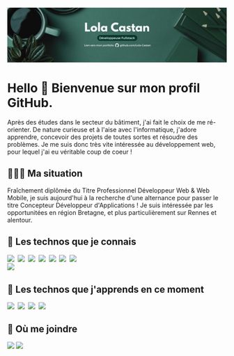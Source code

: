 ![Cover](https://github.com/Lola-Castan/Lola-Castan/blob/main/img/cover.png)

# Hello 👋 Bienvenue sur mon profil GitHub.

Après des études dans le secteur du bâtiment, j'ai fait le choix de me ré-orienter. De nature curieuse et à l'aise avec l'informatique, j'adore apprendre, concevoir des projets de toutes sortes et résoudre des problèmes.
Je me suis donc très vite intéressée au développement web, pour lequel j'ai eu véritable coup de coeur ! 

## 👩🏻‍💻 Ma situation

Fraîchement diplômée du Titre Professionnel Développeur Web & Web Mobile, je suis aujourd'hui à la recherche d'une alternance pour passer le titre Concepteur Développeur d'Applications !
Je suis intéressée par les opportunitées en région Bretagne󠁦󠁲, et plus particulièrement sur Rennes et alentour.

## 🌳 Les technos que je connais

  <img src="https://img.shields.io/badge/HTML-E34F26?style=for-the-badge&logo=html5&logoColor=white" />&nbsp;
  <img src="https://img.shields.io/badge/CSS-1572B6?style=for-the-badge&logo=css3&logoColor=white" />&nbsp;
  <img src="https://img.shields.io/badge/JavaScript-F7DF1E?style=for-the-badge&logo=javascript&logoColor=white" />&nbsp;
  <img src="https://img.shields.io/badge/PHP-777BB4?style=for-the-badge&logo=php&logoColor=white" />&nbsp;
  <img src="https://img.shields.io/badge/laravel-%23FF2D20.svg?style=for-the-badge&logo=laravel&logoColor=white" />&nbsp;
  <img src="https://img.shields.io/badge/Symfony-000000?style=for-the-badge&logo=Symfony&logoColor=white" />&nbsp;
  <img src="https://img.shields.io/badge/GIT-E44C30?style=for-the-badge&logo=git&logoColor=white" />&nbsp;    
  <img src="https://img.shields.io/badge/GitHub-100000?style=for-the-badge&logo=github&logoColor=white" />&nbsp;  
  
## 🌱 Les technos que j'apprends en ce moment

  <img src="https://img.shields.io/badge/TypeScript-007ACC?style=for-the-badge&logo=typescript&logoColor=white" />&nbsp;
  <img src="https://img.shields.io/badge/React-20232A?style=for-the-badge&logo=react&logoColor=61DAFB" />&nbsp;
  <img src="https://img.shields.io/badge/Redux-593D88?style=for-the-badge&logo=redux&logoColor=white" />&nbsp;
  <img src="https://img.shields.io/badge/Node.js-339933?style=for-the-badge&logo=nodedotjs&logoColor=white" />&nbsp;

## 💬 Où me joindre

  <a href="mailto:lcastan.pro@gmail.com"><img src="https://img.shields.io/badge/Gmail-EA4335?style=for-the-badge&logo=Gmail&logoColor=white" /></a>
  <a href="https://www.linkedin.com/in/lola-castan/"><img src="https://img.shields.io/badge/LinkedIn-0077B5?style=for-the-badge&logo=linkedin&logoColor=white" /></a>&nbsp;
